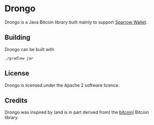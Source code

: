 # Drongo

Drongo is a Java Bitcoin library built mainly to support [Sparrow Wallet](https://sparrowwallet.com).

## Building

Drongo can be built with

`./gradlew jar`

## License

Drongo is licensed under the Apache 2 software licence.

## Credits

Drongo was inspired by (and is in part derived from) the [bitcoinj](https://bitcoinj.org) Bitcoin library.
